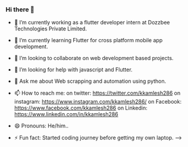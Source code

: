 ### Hi there 👋

- 🔭 I’m currently working as a flutter developer  intern at Dozzbee Technologies Private Limited.
- 🌱 I’m currently learning Flutter for cross platform mobile app development.
- 👯 I’m looking to collaborate on web development based projects.
- 🤔 I’m looking for help with javascript and Flutter.
- 💬 Ask me about Web scrapping and automation using python.

- 📫 How to reach me: 
on twitter: https://twitter.com/kkamlesh286
on instagram: https://www.instagram.com/kkamlesh286/
on Facebook: https://www.facebook.com/kkamlesh286
on Linkedin: https://www.linkedin.com/in/kkamlesh286

- 😄 Pronouns: He/him.. 


- ⚡ Fun fact: Started coding journey before getting my own laptop.
-->

